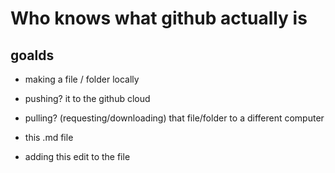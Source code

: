 # Who knows what github actually is

## goalds
- making a file / folder locally
- pushing? it to the github cloud
- pulling? (requesting/downloading) that file/folder to a different computer
- this .md file

- adding this edit to the file
